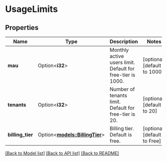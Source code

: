 # UsageLimits

## Properties

Name | Type | Description | Notes
------------ | ------------- | ------------- | -------------
**mau** | Option<**i32**> | Monthly active users limit. Default for free-tier is 1000. | [optional][default to 1000]
**tenants** | Option<**i32**> | Number of tenants limit. Default for free-tier is 20. | [optional][default to 20]
**billing_tier** | Option<[**models::BillingTier**](BillingTier.md)> | Billing tier. Default is free. | [optional][default to Free]

[[Back to Model list]](../README.md#documentation-for-models) [[Back to API list]](../README.md#documentation-for-api-endpoints) [[Back to README]](../README.md)


